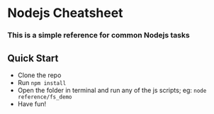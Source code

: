 # Nodejs Cheatsheet
### This is a simple reference for common Nodejs tasks
## Quick Start
- Clone the repo
- Run `npm install` 
- Open the folder in terminal and run any of the js scripts; eg: `node reference/fs_demo`
- Have fun!
